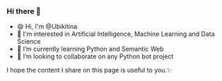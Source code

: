 ### Hi there 👋
- 😄 Hi, I'm @Ubikitina
- 👀 I'm interested in Artificial Intelligence, Machine Learning and Data Science
- 🌱 I’m currently learning Python and Semantic Web
- 💞️ I’m looking to collaborate on any Python bot project

I hope the content I share on this page is useful to you.✨

<!--
**Ubikitina/Ubikitina** is a ✨ _special_ ✨ repository because its `README.md` (this file) appears on your GitHub profile.

Here are some ideas to get you started:

- 🔭 I’m currently working on ...
- 🌱 I’m currently learning ...
- 👯 I’m looking to collaborate on ...
- 🤔 I’m looking for help with ...
- 💬 Ask me about ...
- 📫 How to reach me: ...
- 😄 Pronouns: ...
- ⚡ Fun fact: ...
-->

